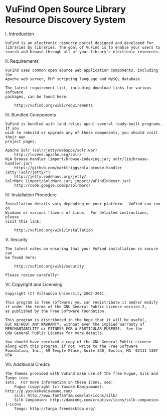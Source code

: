 VuFind
              Open Source Library Resource Discovery System
===============================================================================
I. Introduction

    VuFind is an electronic resource portal designed and developed for
    libraries by libraries. The goal of VuFind is to enable your users to
    search and browse through all of your library's electronic resources.

II. Requirements

    VuFind uses common open source web application components, including the
    Apache web server, PHP scripting language and MySQL database.

    The latest requirement list, including download links for various software
    packages, can be found here:

        http://vufind.org/wiki/requirements

III. Bundled Components

    VuFind is bundled with (and relies upon) several ready-built programs.  If you
    wish to rebuild or upgrade any of these components, you should visit their own
    project pages.

    Apache Solr (solr/jetty/webapps/solr.war)
        http://lucene.apache.org/solr/
    NLA Browse Handler (import/browse-indexing.jar; solr/lib/browse-handler.jar)
        https://github.com/marktriggs/nla-browse-handler
    Jetty (solr/jetty/*)
        http://jetty.codehaus.org/jetty/
    SolrMarc (import/SolrMarc.jar; import/VuFindIndexer.jar)
        http://code.google.com/p/solrmarc/

IV. Installation Procedure

    Installation details vary depending on your platform.  VuFind can run on
    Windows or various flavors of Linux.  For detailed instructions, please
    visit this link:

        http://vufind.org/wiki/installation

V. Security

    The latest notes on ensuring that your VuFind installation is secure can
    be found here:

        http://vufind.org/wiki/security

    Please review carefully!

VI. Copyright and Licensing

    Copyright (C) Villanova University 2007-2011.

    This program is free software; you can redistribute it and/or modify
    it under the terms of the GNU General Public License version 2,
    as published by the Free Software Foundation.

    This program is distributed in the hope that it will be useful,
    but WITHOUT ANY WARRANTY; without even the implied warranty of
    MERCHANTABILITY or FITNESS FOR A PARTICULAR PURPOSE.  See the
    GNU General Public License for more details.

    You should have received a copy of the GNU General Public License
    along with this program; if not, write to the Free Software
    Foundation, Inc., 59 Temple Place, Suite 330, Boston, MA  02111-1307  USA

VII. Additional Credits

    The themes provided with VuFind make use of the free Fugue, Silk and Tango icon
    sets.  For more information on these icons, see:
        Fugue (copyright (c) Yusuke Kamiyamane): http://p.yusukekamiyamane.com/
        Silk: http://www.famfamfam.com/lab/icons/silk/
        Silk Companion: http://damieng.com/creative/icons/silk-companion-1-icons
        Tango: http://tango.freedesktop.org/
